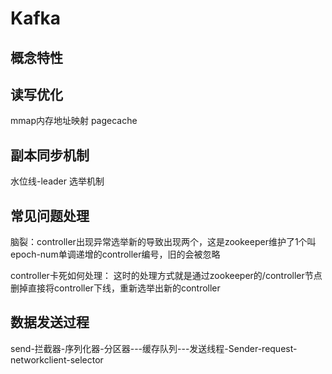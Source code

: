 # Kafka
## 概念特性

## 读写优化

mmap内存地址映射
pagecache

## 副本同步机制
 水位线-leader 选举机制

## 常见问题处理

脑裂：controller出现异常选举新的导致出现两个，这是zookeeper维护了1个叫epoch-num单调递增的controller编号，旧的会被忽略

controller卡死如何处理：
这时的处理方式就是通过zookeeper的/controller节点删掉直接将controller下线，重新选举出新的controller

## 数据发送过程

send-拦截器-序列化器-分区器---缓存队列---发送线程-Sender-request-networkclient-selector



